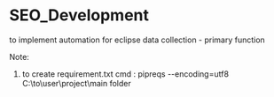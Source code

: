 # SEO_Development
to implement automation for eclipse data collection - primary function

Note:
1. to create requirement.txt
        cmd : pipreqs --encoding=utf8 C:\to\user\project\main folder
